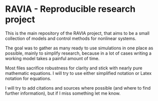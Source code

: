 # RAVIA - Reproducible research project

This is the main repository of the RAVIA project,
that aims to be a small collection of models and
control methods for nonlinear systems.

The goal was to gather as many ready to use
simulations in one place as possible, mainly to simplify
research, because in a lot of cases writing a working
model takes a painful amount of time.

Most files sacrifice robustness for clarity and stick
with nearly pure mathematic equations. I will try to use
either simplified notation or Latex notation for equations.

I will try to add citations and sources where possible
(and where to find further information), but if I miss
something let me know.



